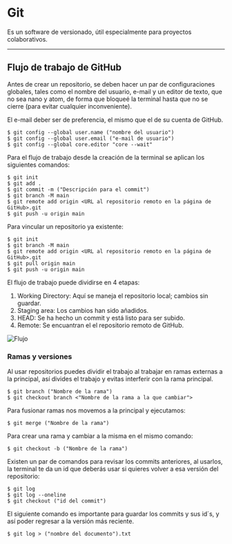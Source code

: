 # Git
Es un software de versionado, útil especialmente para proyectos colaborativos.

---
## Flujo de trabajo de GitHub
Antes de crear un repositorio, se deben hacer un par de configuraciones globales, tales como el nombre del usuario, e-mail y un editor de texto, que no sea nano y atom, de forma que bloqueé la terminal hasta que no se cierre (para evitar cualquier inconveniente).

El e-mail deber ser de preferencia, el mismo que el de su cuenta de GitHub.

```
$ git config --global user.name ("nombre del usuario")
$ git config --global user.email ("e-mail de usuario")
$ git config --global core.editor "core --wait"
```
Para el flujo de trabajo desde la creación de la terminal se aplican los siguientes comandos:
```
$ git init
$ git add .
$ git commit -m ("Descripción para el commit")
$ git branch -M main
$ git remote add origin <URL al repositorio remoto en la página de GitHub>.git
$ git push -u origin main
```

Para vincular un repositorio ya existente:
```
$ git init
$ git branch -M main
$ git remote add origin <URL al repositorio remoto en la página de GitHub>.git
$ git pull origin main
$ git push -u origin main
```

El flujo de trabajo puede dividirse en 4 etapas:
1. Working Directory: Aquí se maneja el repositorio local; cambios sin guardar.
1. Staging area: Los cambios han sido añadidos.
1. HEAD: Se ha hecho un commit y está listo para ser subido.
1. Remote: Se encuantran el el repositorio remoto de GitHub.

![Flujo](https://bluuweb.github.io/tutorial-github/img/git-flujo.png)

### Ramas y versiones
Al usar repositorios puedes dividir el trabajo al trabajar en ramas externas a la principal, así divides el trabajo y evitas interferir con la rama principal.

```
$ git branch ("Nombre de la rama")
$ git checkout branch <"Nombre de la rama a la que cambiar">
```

Para fusionar ramas nos movemos a la principal y ejecutamos:
```
$ git merge ("Nombre de la rama")
```

Para crear una rama y cambiar a la misma en el mismo comando:
```
$ git checkout -b ("Nombre de la rama")
```

Existen un par de comandos para revisar los commits anteriores, al usarlos, la terminal te da un id que deberás usar si quieres volver a esa versión del repositorio:
```
$ git log
$ git log --oneline
$ git checkout ("id del commit")
```
El siguiente comando es importante para guardar los commits y sus id´s, y así poder regresar a la versión más reciente.

```
$ git log > ("nombre del documento").txt
```

